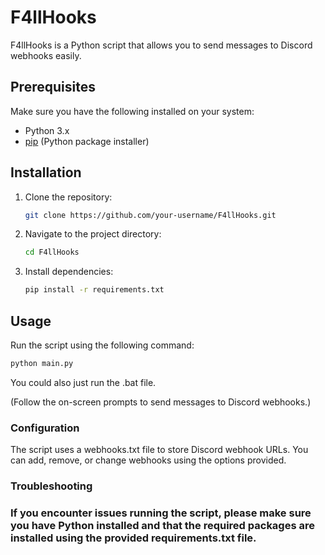 # F4llHooks

F4llHooks is a Python script that allows you to send messages to Discord webhooks easily.

## Prerequisites

Make sure you have the following installed on your system:
- Python 3.x
- [pip](https://pip.pypa.io/en/stable/installation/) (Python package installer)

## Installation

1. Clone the repository:

    ```bash
    git clone https://github.com/your-username/F4llHooks.git
    ```

2. Navigate to the project directory:

    ```bash
    cd F4llHooks
    ```

3. Install dependencies:

    ```bash
    pip install -r requirements.txt
    ```

## Usage

Run the script using the following command:

```bash
python main.py
```

You could also just run the .bat file.

(Follow the on-screen prompts to send messages to Discord webhooks.)

### Configuration
The script uses a webhooks.txt file to store Discord webhook URLs. You can add, remove, or change webhooks using the options provided.

### Troubleshooting
### If you encounter issues running the script, please make sure you have Python installed and that the required packages are installed using the provided requirements.txt file.
